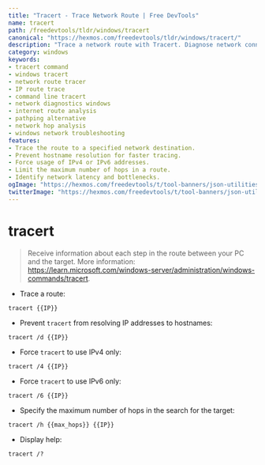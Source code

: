 ```yaml
---
title: "Tracert - Trace Network Route | Free DevTools"
name: tracert
path: /freedevtools/tldr/windows/tracert
canonical: "https://hexmos.com/freedevtools/tldr/windows/tracert/"
description: "Trace a network route with Tracert. Diagnose network connectivity issues and identify bottlenecks with this Windows command line utility. Free online tool, no registration required."
category: windows
keywords:
- tracert command
- windows tracert
- network route tracer
- IP route trace
- command line tracert
- network diagnostics windows
- internet route analysis
- pathping alternative
- network hop analysis
- windows network troubleshooting
features:
- Trace the route to a specified network destination.
- Prevent hostname resolution for faster tracing.
- Force usage of IPv4 or IPv6 addresses.
- Limit the maximum number of hops in a route.
- Identify network latency and bottlenecks.
ogImage: "https://hexmos.com/freedevtools/t/tool-banners/json-utilities-banner.png"
twitterImage: "https://hexmos.com/freedevtools/t/tool-banners/json-utilities-banner.png"
---
```


# tracert

> Receive information about each step in the route between your PC and the target.
> More information: <https://learn.microsoft.com/windows-server/administration/windows-commands/tracert>.

- Trace a route:

`tracert {{IP}}`

- Prevent `tracert` from resolving IP addresses to hostnames:

`tracert /d {{IP}}`

- Force `tracert` to use IPv4 only:

`tracert /4 {{IP}}`

- Force `tracert` to use IPv6 only:

`tracert /6 {{IP}}`

- Specify the maximum number of hops in the search for the target:

`tracert /h {{max_hops}} {{IP}}`

- Display help:

`tracert /?`
